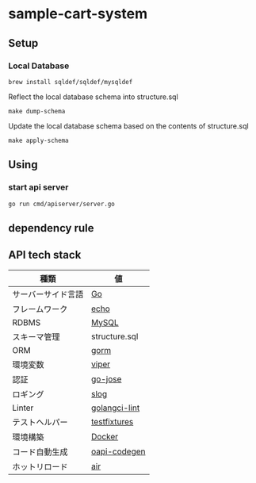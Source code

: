 # sample-cart-system

## Setup
### Local Database

```
brew install sqldef/sqldef/mysqldef
```

Reflect the local database schema into structure.sql
```
make dump-schema
```

Update the local database schema based on the contents of structure.sql
```
make apply-schema
```

## Using
### start api server

```
go run cmd/apiserver/server.go
```

## dependency rule

## API tech stack
|種類|値|
|--|--|
|サーバーサイド言語|[Go](https://go.dev/)|
|フレームワーク|[echo](https://github.com/labstack/echo)|
|RDBMS|[MySQL](https://dev.mysql.com/doc/)|
|スキーマ管理|structure.sql|
|ORM|[gorm](https://github.com/go-gorm/gorm)|
|環境変数|[viper](https://github.com/spf13/viper)|
|認証|[go-jose](https://github.com/go-jose/go-jose)|
|ロギング|[slog](https://pkg.go.dev/log/slog)|
|Linter|[golangci-lint](https://golangci-lint.run/)|
|テストヘルパー|[testfixtures](https://github.com/go-testfixtures/testfixtures)|
|環境構築|[Docker](https://docs.docker.com/)|
|コード自動生成|[oapi-codegen](https://github.com/oapi-codegen/oapi-codegen)|
|ホットリロード|[air](https://github.com/air-verse/air)|

